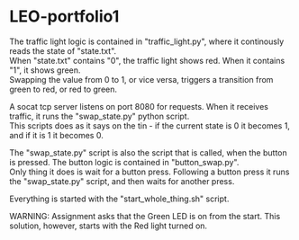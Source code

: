 # LEO-portfolio1

The traffic light logic is contained in "traffic_light.py", where it continously reads the state of "state.txt".  
When "state.txt" contains "0", the traffic light shows red. When it contains "1", it shows green.  
Swapping the value from 0 to 1, or vice versa, triggers a transition from green to red, or red to green.  

A socat tcp server listens on port 8080 for requests. When it receives traffic, it runs the "swap_state.py" python script.  
This scripts does as it says on the tin - if the current state is 0 it becomes 1, and if it is 1 it becomes 0.  

The "swap_state.py" script is also the script that is called, when the button is pressed. The button logic is contained in "button_swap.py".  
Only thing it does is wait for a button press. Following a button press it runs the "swap_state.py" script, and then waits for another press.  

Everything is started with the "start_whole_thing.sh" script. 

WARNING: Assignment asks that the Green LED is on from the start. This solution, however, starts with the Red light turned on.
